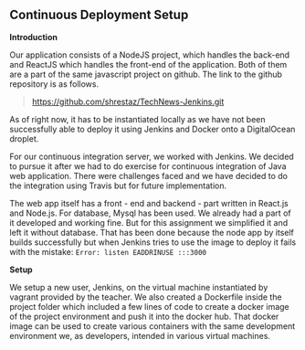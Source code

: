 Continuous Deployment Setup
---------------------------

**Introduction**

Our application consists of a NodeJS project, which handles the back-end and ReactJS which handles the front-end of the application. Both of them are a part of the same javascript project on github. The link to the github repository is as follows.

> https://github.com/shrestaz/TechNews-Jenkins.git

As of right now, it has to be instantiated locally as we have not been successfully able to deploy it using Jenkins and Docker onto a DigitalOcean droplet. 

For our continuous integration server, we worked with Jenkins. We decided to pursue it after we had to do exercise for continuous integration of Java web application. There were challenges faced and we have decided to do the integration using Travis but for future implementation.

The web app itself has a front - end and backend - part written in React.js and Node.js. For database, Mysql has been used. We already had a part of it developed and working fine. But for this assignment we simplified it and left it without database. That has been done because the node app by itself builds successfully but when Jenkins tries to use the image to deploy it fails with the mistake: `Error: listen EADDRINUSE :::3000`

**Setup**

We setup a new user, Jenkins, on the virtual machine instantiated by vagrant provided by the teacher. We also created a Dockerfile inside the project folder which included a few lines of code to create a docker image of the project environment and push it into the docker hub. That docker image can be used to create various containers with the same development environment we, as developers, intended in various virtual machines.

